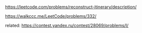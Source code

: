 https://leetcode.com/problems/reconstruct-itinerary/description/

https://walkccc.me/LeetCode/problems/332/

related: https://contest.yandex.ru/contest/28069/problems/I/
